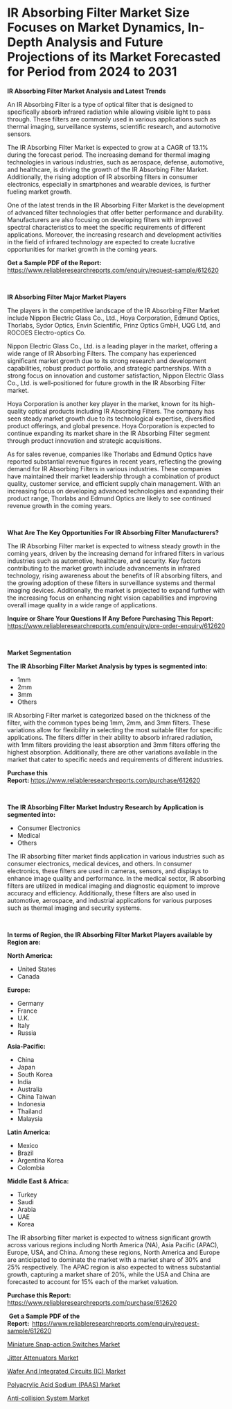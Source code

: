 <p><h1>IR Absorbing Filter Market Size Focuses on Market Dynamics, In-Depth Analysis and Future Projections of its Market Forecasted for Period from 2024 to 2031</h1></p><p><strong>IR Absorbing Filter Market Analysis and Latest Trends</strong></p>
<p><p>An IR Absorbing Filter is a type of optical filter that is designed to specifically absorb infrared radiation while allowing visible light to pass through. These filters are commonly used in various applications such as thermal imaging, surveillance systems, scientific research, and automotive sensors.</p><p>The IR Absorbing Filter Market is expected to grow at a CAGR of 13.1% during the forecast period. The increasing demand for thermal imaging technologies in various industries, such as aerospace, defense, automotive, and healthcare, is driving the growth of the IR Absorbing Filter Market. Additionally, the rising adoption of IR absorbing filters in consumer electronics, especially in smartphones and wearable devices, is further fueling market growth.</p><p>One of the latest trends in the IR Absorbing Filter Market is the development of advanced filter technologies that offer better performance and durability. Manufacturers are also focusing on developing filters with improved spectral characteristics to meet the specific requirements of different applications. Moreover, the increasing research and development activities in the field of infrared technology are expected to create lucrative opportunities for market growth in the coming years.</p></p>
<p><strong>Get a Sample PDF of the Report:&nbsp;</strong> <a href="https://www.reliableresearchreports.com/enquiry/request-sample/612620">https://www.reliableresearchreports.com/enquiry/request-sample/612620</a></p>
<p>&nbsp;</p>
<p><strong>IR Absorbing Filter Major Market Players</strong></p>
<p><p>The players in the competitive landscape of the IR Absorbing Filter Market include Nippon Electric Glass Co., Ltd., Hoya Corporation, Edmund Optics, Thorlabs, Sydor Optics, Envin Scientific, Prinz Optics GmbH, UQG Ltd, and ROCOES Electro-optics Co.</p><p>Nippon Electric Glass Co., Ltd. is a leading player in the market, offering a wide range of IR Absorbing Filters. The company has experienced significant market growth due to its strong research and development capabilities, robust product portfolio, and strategic partnerships. With a strong focus on innovation and customer satisfaction, Nippon Electric Glass Co., Ltd. is well-positioned for future growth in the IR Absorbing Filter market.</p><p>Hoya Corporation is another key player in the market, known for its high-quality optical products including IR Absorbing Filters. The company has seen steady market growth due to its technological expertise, diversified product offerings, and global presence. Hoya Corporation is expected to continue expanding its market share in the IR Absorbing Filter segment through product innovation and strategic acquisitions.</p><p>As for sales revenue, companies like Thorlabs and Edmund Optics have reported substantial revenue figures in recent years, reflecting the growing demand for IR Absorbing Filters in various industries. These companies have maintained their market leadership through a combination of product quality, customer service, and efficient supply chain management. With an increasing focus on developing advanced technologies and expanding their product range, Thorlabs and Edmund Optics are likely to see continued revenue growth in the coming years.</p></p>
<p>&nbsp;</p>
<p><strong>What Are The Key Opportunities For IR Absorbing Filter Manufacturers?</strong></p>
<p><p>The IR Absorbing Filter market is expected to witness steady growth in the coming years, driven by the increasing demand for infrared filters in various industries such as automotive, healthcare, and security. Key factors contributing to the market growth include advancements in infrared technology, rising awareness about the benefits of IR absorbing filters, and the growing adoption of these filters in surveillance systems and thermal imaging devices. Additionally, the market is projected to expand further with the increasing focus on enhancing night vision capabilities and improving overall image quality in a wide range of applications.</p></p>
<p><strong>Inquire or Share Your Questions If Any Before Purchasing This Report:</strong> <a href="https://www.reliableresearchreports.com/enquiry/pre-order-enquiry/612620">https://www.reliableresearchreports.com/enquiry/pre-order-enquiry/612620</a></p>
<p>&nbsp;</p>
<p><strong>Market Segmentation</strong></p>
<p><strong>The IR Absorbing Filter Market Analysis by types is segmented into:</strong></p>
<p><ul><li>1mm</li><li>2mm</li><li>3mm</li><li>Others</li></ul></p>
<p><p>IR Absorbing Filter market is categorized based on the thickness of the filter, with the common types being 1mm, 2mm, and 3mm filters. These variations allow for flexibility in selecting the most suitable filter for specific applications. The filters differ in their ability to absorb infrared radiation, with 1mm filters providing the least absorption and 3mm filters offering the highest absorption. Additionally, there are other variations available in the market that cater to specific needs and requirements of different industries.</p></p>
<p><strong>Purchase this Report:&nbsp;</strong><a href="https://www.reliableresearchreports.com/purchase/612620">https://www.reliableresearchreports.com/purchase/612620</a></p>
<p>&nbsp;</p>
<p><strong>The IR Absorbing Filter Market Industry Research by Application is segmented into:</strong></p>
<p><ul><li>Consumer Electronics</li><li>Medical</li><li>Others</li></ul></p>
<p><p>The IR absorbing filter market finds application in various industries such as consumer electronics, medical devices, and others. In consumer electronics, these filters are used in cameras, sensors, and displays to enhance image quality and performance. In the medical sector, IR absorbing filters are utilized in medical imaging and diagnostic equipment to improve accuracy and efficiency. Additionally, these filters are also used in automotive, aerospace, and industrial applications for various purposes such as thermal imaging and security systems.</p></p>
<p>&nbsp;</p>
<p><strong>In terms of Region, the IR Absorbing Filter Market Players available by Region are:</strong></p>
<p>
    <p> <strong> North America: </strong>
        <ul>
            <li>United States</li>
            <li>Canada</li>
        </ul>
        </p> 
    <p> <strong> Europe: </strong>
        <ul>
            <li>Germany</li>
            <li>France</li>
            <li>U.K.</li>
            <li>Italy</li>
            <li>Russia</li>
        </ul>
        </p> 
    <p> <strong> Asia-Pacific: </strong>
        <ul>
            <li>China</li>
            <li>Japan</li>
            <li>South Korea</li>
            <li>India</li>
            <li>Australia</li>
            <li>China Taiwan</li>
            <li>Indonesia</li>
            <li>Thailand</li>
            <li>Malaysia</li>
        </ul>
        </p> 
    <p> <strong> Latin America: </strong>
        <ul>
            <li>Mexico</li>
            <li>Brazil</li>
            <li>Argentina Korea</li>
            <li>Colombia</li>
        </ul>
        </p> 
    <p> <strong> Middle East & Africa: </strong>
        <ul>
            <li>Turkey</li>
            <li>Saudi</li>
            <li>Arabia</li>
            <li>UAE</li>
            <li>Korea</li>
        </ul>
    </p>
    </p>
<p><p>The IR absorbing filter market is expected to witness significant growth across various regions including North America (NA), Asia Pacific (APAC), Europe, USA, and China. Among these regions, North America and Europe are anticipated to dominate the market with a market share of 30% and 25% respectively. The APAC region is also expected to witness substantial growth, capturing a market share of 20%, while the USA and China are forecasted to account for 15% each of the market valuation.</p></p>
<p><strong>Purchase this Report: </strong><a href="https://www.reliableresearchreports.com/purchase/612620">https://www.reliableresearchreports.com/purchase/612620</a></p>
<p>&nbsp;<strong>Get a Sample PDF of the Report:&nbsp;&nbsp;</strong><a href="https://www.reliableresearchreports.com/enquiry/request-sample/612620">https://www.reliableresearchreports.com/enquiry/request-sample/612620</a></p>
<p><strong></strong></p>
<p><p><a href="https://artistic-helicopter-ca9.notion.site/Miniature-Snap-action-Switches-Market-Provides-Detailed-Segmentation-of-this-Market-based-on-Type-A-58237960c86b40b39b5e55620f493c5f">Miniature Snap-action Switches Market</a></p><p><a href="https://picayune-night-cbd.notion.site/Jitter-Attenuators-Market-Insights-Market-Players-and-Forecast-Till-2031-5d808ddba4fe44d3baf60e86abd1c03e">Jitter Attenuators Market</a></p><p><a href="https://view.publitas.com/reportprime-1/wafer-and-integrated-circuits-ic-market-research-report-forecasted-for-period-from-2024-2031-by-market-type-market-application-and-region/">Wafer And Integrated Circuits (IC) Market</a></p><p><a href="https://valiant-lunge-8fe.notion.site/Polyacrylic-Acid-Sodium-PAAS-Market-Dynamics-2024-2031-Also-about-Its-Market-Trends-Projections--02454f47f2d548f2809e403a5101452c">Polyacrylic Acid Sodium (PAAS) Market</a></p><p><a href="https://view.publitas.com/reportprime-1/insights-into-anti-collision-system-market-size-analysing-market-share-trends-and-growth-from-2024-to-2031/">Anti-collision System Market</a></p></p>